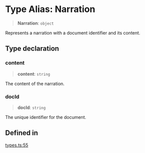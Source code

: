 # Type Alias: Narration

> **Narration**: `object`

Represents a narration with a document identifier and its content.

## Type declaration

### content

> **content**: `string`

The content of the narration.

### docId

> **docId**: `string`

The unique identifier for the document.

## Defined in

[types.ts:55](https://github.com/edspencer/narrator-ai/blob/9728cb1b3e5041eeff1a44d2ebffcca474165895/packages/narrator-ai/src/types.ts#L55)

